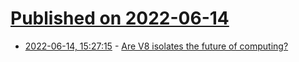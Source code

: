# [Published on 2022-06-14](index.md)

* [2022-06-14, 15:27:15](https://news.ycombinator.com/item?id=31740885) - [Are V8 isolates the future of computing?](https://news.ycombinator.com/item?id=31740885)
